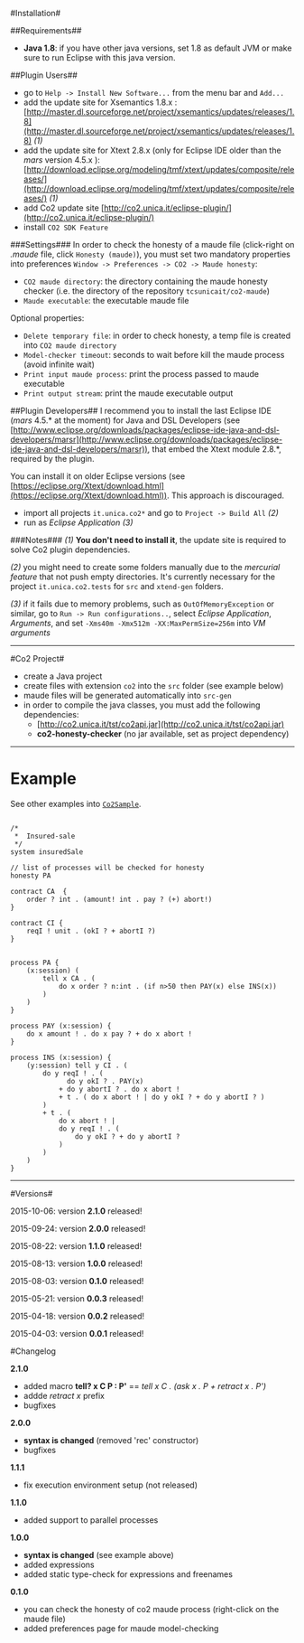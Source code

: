 #Installation#

##Requirements##
* **Java 1.8**: if you have other java versions, set 1.8 as default JVM or make sure to run Eclipse with this java version.

##Plugin Users##
* go to `Help -> Install New Software...` from the menu bar and `Add...`
* add the update site for Xsemantics 1.8.x : [http://master.dl.sourceforge.net/project/xsemantics/updates/releases/1.8](http://master.dl.sourceforge.net/project/xsemantics/updates/releases/1.8) *(1)*
* add the update site for Xtext 2.8.x (only for Eclipse IDE older than the *mars* version 4.5.x ): [http://download.eclipse.org/modeling/tmf/xtext/updates/composite/releases/](http://download.eclipse.org/modeling/tmf/xtext/updates/composite/releases/) *(1)*
* add Co2 update site [http://co2.unica.it/eclipse-plugin/](http://co2.unica.it/eclipse-plugin/)
* install `CO2 SDK Feature`

###Settings###
In order to check the honesty of a maude file (click-right on *.maude* file, click `Honesty (maude)`), you must set two mandatory properties into preferences `Window -> Preferences -> CO2 -> Maude honesty`:

* `CO2 maude directory`: the directory containing the maude honesty checker (i.e. the directory of the repository `tcsunicait/co2-maude`)
* `Maude executable`: the executable maude file

Optional properties:

* `Delete temporary file`: in order to check honesty, a temp file is created into `CO2 maude directory`
* `Model-checker timeout`: seconds to wait before kill the maude process (avoid infinite wait)
* `Print input maude process`: print the process passed to maude executable
* `Print output stream`: print the maude executable output

##Plugin Developers##
I recommend you to install the last Eclipse IDE (*mars* 4.5.\* at the moment) for Java and DSL Developers (see [http://www.eclipse.org/downloads/packages/eclipse-ide-java-and-dsl-developers/marsr](http://www.eclipse.org/downloads/packages/eclipse-ide-java-and-dsl-developers/marsr)), that embed the Xtext module 2.8.\*, required by the plugin. 

You can install it on older Eclipse versions (see [https://eclipse.org/Xtext/download.html](https://eclipse.org/Xtext/download.html)). This approach is discouraged.

* import all projects `it.unica.co2*` and go to `Project -> Build All` *(2)*
* run as *Eclipse Application* *(3)*

###Notes###
*(1)* **You don't need to install it**, the update site is required to solve Co2 plugin dependencies.

*(2)* you might need to create some folders manually due to the *mercurial feature* that not push empty directories. It's currently necessary for the project `it.unica.co2.tests` for `src` and `xtend-gen` folders.

*(3)* if it fails due to memory problems, such as `OutOfMemoryException` or similar, go to `Run -> Run configurations..`, select *Eclipse Application*, *Arguments*, and set `-Xms40m -Xmx512m -XX:MaxPermSize=256m` into *VM arguments*

- - - - - -

#Co2 Project#
* create a Java project
* create files with extension `co2` into the `src` folder (see example below)
* maude files will be generated automatically into `src-gen`
* in order to compile the java classes, you must add the following dependencies:
    * [http://co2.unica.it/tst/co2api.jar](http://co2.unica.it/tst/co2api.jar)
    * **co2-honesty-checker** (no jar available, set as project dependency)

- - - - - -

# Example #
See other examples into [`Co2Sample`](Co2Sample).
```

/*
 *  Insured-sale
 */
system insuredSale

// list of processes will be checked for honesty
honesty PA

contract CA  {
	order ? int . (amount! int . pay ? (+) abort!)
}

contract CI {
	reqI ! unit . (okI ? + abortI ?)
}


process PA {
	(x:session) (
		tell x CA . (
			do x order ? n:int . (if n>50 then PAY(x) else INS(x))
		) 
	)
}

process PAY (x:session) {
    do x amount ! . do x pay ? + do x abort !
}
   
process INS (x:session) {
	(y:session) tell y CI . (
        do y reqI ! . ( 
              do y okI ? . PAY(x)
            + do y abortI ? . do x abort !
            + t . ( do x abort ! | do y okI ? + do y abortI ? ) 
        )
        + t . (
        	do x abort ! | 
			do y reqI ! . (
				do y okI ? + do y abortI ?
			)
        ) 
    )
}
```
- - - - -

#Versions#

2015-10-06: version **2.1.0** released!

2015-09-24: version **2.0.0** released!

2015-08-22: version **1.1.0** released!

2015-08-13: version **1.0.0** released!

2015-08-03: version **0.1.0** released!

2015-05-21: version **0.0.3** released!

2015-04-18: version **0.0.2** released!

2015-04-03: version **0.0.1** released!

#Changelog

**2.1.0**

* added macro **tell? x C P : P'** == *tell x C . (ask x . P + retract x . P')*
* addde *retract x* prefix
* bugfixes

**2.0.0**

* **syntax is changed** (removed 'rec' constructor)
* bugfixes

**1.1.1**

* fix execution environment setup (not released)

**1.1.0**

* added support to parallel processes

**1.0.0**

* **syntax is changed** (see example above)
* added expressions
* added static type-check for expressions and freenames

**0.1.0**

* you can check the honesty of co2 maude process (right-click on the maude file)
* added preferences page for maude model-checking